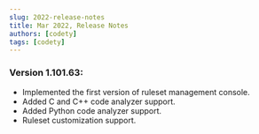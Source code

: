 ```yaml
---
slug: 2022-release-notes
title: Mar 2022, Release Notes
authors: [codety]
tags: [codety]
---
```


### Version 1.101.63:
* Implemented the first version of ruleset management console.
* Added C and C++ code analyzer support.
* Added Python code analyzer support.
* Ruleset customization support.
